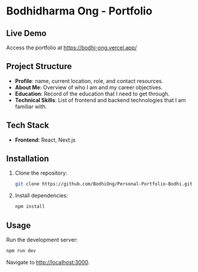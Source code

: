 # Bodhidharma Ong - Portfolio

## Live Demo

Access the portfolio at https://bodhi-ong.vercel.app/

## Project Structure

- **Profile**: name, current location, role, and contact resources.
- **About Me**: Overview of who I am and my career objectives.
- **Education**: Record of the education that I need to get through.
- **Technical Skills**: List of frontend and backend technologies that I am familiar with. 

## Tech Stack

- **Frontend**: React, Next.js

## Installation

1. Clone the repository:
   ```bash
   git clone https://github.com/BodhiOng/Personal-Portfolio-Bodhi.git
   ```
2. Install dependencies:
   ```bash
   npm install
   ```

## Usage

Run the development server:
```bash
npm run dev
```
Navigate to [http://localhost:3000](http://localhost:3000).
